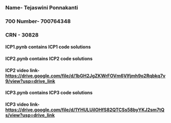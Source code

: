 ### Name- Tejaswini Ponnakanti
### 700 Number- 700764348
### CRN - 30828
#### ICP1.pynb contains ICP1 code solutions
#### ICP2.pynb contains ICP2 code solutions
#### ICP2 video link- https://drive.google.com/file/d/1bGH2JgZKWrFOVm6Vlfjmh9o2Rqbkq7v9/view?usp=drive_link
#### ICP3.pynb contains ICP3 code solutions
#### ICP3 video link- https://drive.google.com/file/d/1YHULUiIOHfS82QTCSs58byYKJ2sm7tQs/view?usp=drive_link
